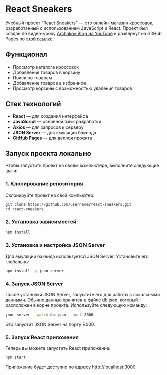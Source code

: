 # React Sneakers

Учебный проект "React Sneakers" — это онлайн-магазин кроссовок, разработанный с использованием JavaScript и React. Проект был создан по видео-уроку [Archakov Blog на YouTube](https://www.youtube.com/watch?v=C_3ZT7j1_jc&list=PL0FGkDGJQjJEos_0yVkbKjsQ9zGVy3dG7) и развернут на GitHub Pages по [этой ссылке](https://juli-ko.github.io/react-sneakers/).

## Функционал
- Просмотр каталога кроссовок
- Добавление товаров в корзину
- Поиск по товарам
- Добавление товаров в избранное
- Просмотр корзины с возможностью удаления товаров

## Стек технологий
- **React** — для создания интерфейса
- **JavaScript** — основной язык разработки
- **Axios** — для запросов к серверу
- **JSON Server** — для эмуляции бэкенда
- **GitHub Pages** — для деплоя проекта

## Запуск проекта локально

Чтобы запустить проект на своём компьютере, выполните следующие шаги:

### 1. Клонирование репозитория
Склонируйте проект на свой компьютер:

```bash
git clone https://github.com/username/react-sneakers.git
cd react-sneakers
```
### 2. Установка зависимостей

```bash
npm install
```
### 3. Установка и настройка JSON Server
Для эмуляции бэкенда используется JSON Server. Установите его глобально:

```bash
npm install -g json-server
```
### 4. Запуск JSON Server
После установки JSON Server, запустите его для работы с локальными данными. Обычно данные хранятся в файле db.json, который расположен в корне проекта. Используйте следующую команду:

```bash
json-server --watch db.json --port 8000
```
Это запустит JSON Server на порту 8000.

### 5. Запуск React приложения
Теперь вы можете запустить React приложение:

```bash
npm start
```
Приложение будет доступно по адресу http://localhost:3000.
